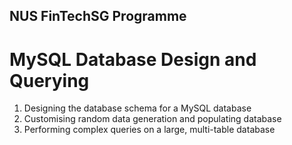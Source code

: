 ## NUS FinTechSG Programme

# MySQL Database Design and Querying

1. Designing the database schema for a MySQL database
2. Customising random data generation and populating database
3. Performing complex queries on a large, multi-table database